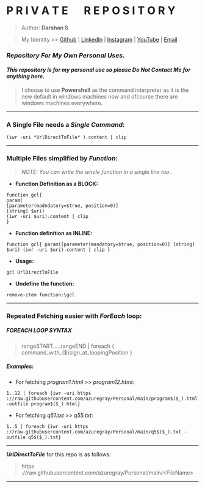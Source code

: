 # **P R I V A T E &emsp; R E P O S I T O R Y**

> Author: **Darshan S**

> My Identity >>  [Github](https://github.com/azuregray/) | [LinkedIn](https://linkedin.com/in/arcticblue/) | [Instagram](https://instagram.com/thedarshgowda/) | [YouTube](https://www.youtube.com/@thedarshgowda/) | [Email](mailto:d7gowda@gmail.com)


### *Repository For My Own Personal Uses*.
#### *This repository is for my personal use so please Do Not Contact Me for anything here.*

> I choose to use **Powershell** as the command interpreter as it is the new default in windows machines now and ofcourse there are windows machines everywhere.

---
### A Single File needs a *Single Command*:
```
(iwr -uri *UrlDirectToFile* ).content | clip
```
---
### Multiple Files simplified by *Function*:
> _NOTE: You can write the whole function in a single line too.._

- **Function Definition as a BLOCK:**
```
function gcl{
param(
[parameter(madndatory=$true, position=0)]
[string] $uri)
(iwr -uri $uri).content | clip
}
```
- **Function definition as INLINE:**
```
function gcl{ param([parameter(mandatory=$true, position=0)] [string] $uri) (iwr -uri $uri).content | clip }
```

- **Usage:**
```
gcl UrlDirectToFile
```

- **Undefine the function:**
```
remove-item function:\gcl
```
---
### Repeated Fetching easier with _ForEach_ loop:

##### FOREACH LOOP SYNTAX

> rangeSTART.....rangeEND | foreach { command_with_($)sign_at_loopingPosition }

##### Examples: 
- For fetching _program1.html_ >> _program12.html_:
```
1..12 | foreach {iwr -uri https​://raw.githubusercontent.com/azuregray/Personal/main/program$($_).html -outfile program$($_).html}
```
- For fetching _q51.txt_ >> _q55.txt_:
```
1..5 | foreach {iwr -uri https​://raw.githubusercontent.com/azuregray/Personal/main/q5$($_).txt -outfile q5$($_).txt}
```
---
 _**UriDirectToFile**_ for this repo is as follows:

> https​://raw.githubusercontent.com/azuregray/Personal/main/<span><</span>FileName<span>></span>

---

